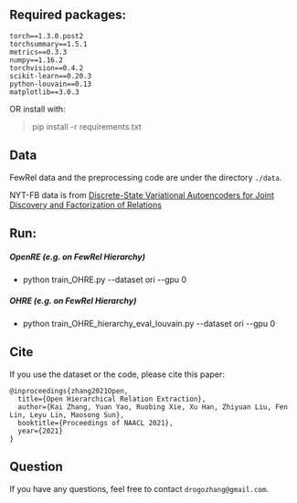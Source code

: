 ## Required packages:

```
torch==1.3.0.post2
torchsummary==1.5.1
metrics==0.3.3
numpy==1.16.2
torchvision==0.4.2
scikit-learn==0.20.3
python-louvain==0.13
matplotlib==3.0.3
```

OR install with:

> pip install -r requirements.txt



## Data

FewRel data and the preprocessing code are under the directory `./data`.

NYT-FB data is from [Discrete-State Variational Autoencoders for Joint Discovery and Factorization of Relations](https://www.aclweb.org/anthology/Q16-1017.pdf)



## Run:

##### OpenRE (e.g. on FewRel Hierarchy)

- python train_OHRE.py --dataset ori --gpu 0

##### OHRE (e.g. on FewRel Hierarchy)

- python train_OHRE_hierarchy_eval_louvain.py --dataset ori --gpu 0



## Cite
If you use the dataset or the code, please cite this paper:
```
@inproceedings{zhang2021Open,
  title={Open Hierarchical Relation Extraction},
  author={Kai Zhang, Yuan Yao, Ruobing Xie, Xu Han, Zhiyuan Liu, Fen Lin, Leyu Lin, Maosong Sun},
  booktitle={Proceedings of NAACL 2021},
  year={2021}
}
```




## Question

If you have any questions, feel free to contact `drogozhang@gmail.com`.

